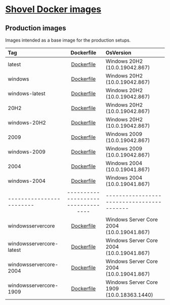 # [Shovel Docker images](https://hub.docker.com/u/shovelinstaller)

## Production images

Images intended as a base image for the production setups.

<!-- https://hub.docker.com/_/microsoft-windows -->
<!-- https://hub.docker.com/_/microsoft-powershell -->

| Tag                      |             Dockerfile             | OsVersion                                  |
| :----------------------- | :--------------------------------: | :----------------------------------------- |
| latest                   | [Dockerfile](./windows/Dockerfile) | Windows 20H2 (10.0.19042.867)              |
| windows                  | [Dockerfile](./windows/Dockerfile) | Windows 20H2 (10.0.19042.867)              |
| windows-latest           | [Dockerfile](./windows/Dockerfile) | Windows 20H2 (10.0.19042.867)              |
| 20H2                     | [Dockerfile](./windows/Dockerfile) | Windows 20H2 (10.0.19042.867)              |
| windows-20H2             | [Dockerfile](./windows/Dockerfile) | Windows 20H2 (10.0.19042.867)              |
| 2009                     | [Dockerfile](./windows/Dockerfile) | Windows 2009 (10.0.19042.867)              |
| windows-2009             | [Dockerfile](./windows/Dockerfile) | Windows 2009 (10.0.19042.867)              |
| 2004                     | [Dockerfile](./windows/Dockerfile) | Windows 2004 (10.0.19041.867)              |
| windows-2004             | [Dockerfile](./windows/Dockerfile) | Windows 2004 (10.0.19041.867)              |
| ------------------------ | ---------------------------------- | -----------------------------------------  |
| windowsservercore        | [Dockerfile](./windows/Dockerfile) | Windows Server Core 2004 (10.0.19041.867)  |
| windowsservercore-latest | [Dockerfile](./windows/Dockerfile) | Windows Server Core 2004 (10.0.19041.867)  |
| windowsservercore-2004   | [Dockerfile](./windows/Dockerfile) | Windows Server Core 2004 (10.0.19041.867)  |
| windowsservercore-1909   | [Dockerfile](./windows/Dockerfile) | Windows Server Core 1909 (10.0.18363.1440) |

<!--
## Development images

Images for local development and testing behaviour on multiple OS versions or Excavator execution
 -->
